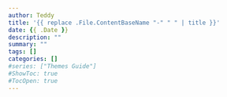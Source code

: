 ```yaml
---
author: Teddy
title: '{{ replace .File.ContentBaseName "-" " " | title }}'
date: {{ .Date }}
description: ""
summary: ""
tags: []
categories: []
#series: ["Themes Guide"]
#ShowToc: true
#TocOpen: true
---
```

